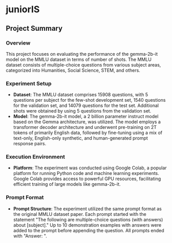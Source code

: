 # juniorIS
## Project Summary

### Overview
This project focuses on evaluating the performance of the gemma-2b-it model on the MMLU dataset in terms of number of shots. The MMLU dataset consists of multiple-choice questions from various subject areas, categorized into Humanities, Social Science, STEM, and others.

### Experiment Setup
- **Dataset**: The MMLU dataset comprises 15908 questions, with 5 questions per subject for the few-shot development set, 1540 questions for the validation set, and 14079 questions for the test set. Additional shots were obtained by using 5 questions from the validation set.
- **Model**: The gemma-2b-it model, a 2 billion parameter instruct model based on the Gemma architecture, was utilized. The model employs a transformer decoder architecture and underwent pre-training on 2T tokens of primarily English data, followed by fine-tuning using a mix of text-only, English-only synthetic, and human-generated prompt response pairs.

### Execution Environment
- **Platform**: The experiment was conducted using Google Colab, a popular platform for running Python code and machine learning experiments. Google Colab provides access to powerful GPU resources, facilitating efficient training of large models like gemma-2b-it.

### Prompt Format
- **Prompt Structure**: The experiment utilized the same prompt format as the original MMLU dataset paper. Each prompt started with the statement "The following are multiple-choice questions (with answers) about [subject]." Up to 10 demonstration examples with answers were added to the prompt before appending the question. All prompts ended with "Answer: ".